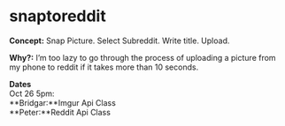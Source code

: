 snaptoreddit
============
**Concept:** Snap Picture. Select Subreddit. Write title. Upload.

**Why?:** I’m too lazy to go through the process of uploading a picture from my phone to reddit if it takes more than 10 seconds. 

**Dates** <br>
Oct 26 5pm: <br>
**Bridgar:**Imgur Api Class <br>
**Peter:**Reddit Api Class
